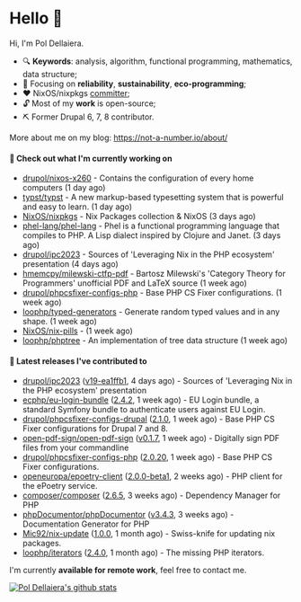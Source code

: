 # Hello 👋

Hi, I'm Pol Dellaiera.

- 🔍 **Keywords**: analysis, algorithm, functional programming, mathematics, data structure;
- 🎯 Focusing on **reliability**, **sustainability**, **eco-programming**;
- ❤️ NixOS/nixpkgs [committer](https://github.com/orgs/NixOS/teams/nixpkgs-committers?query=drupol);
- 🔓 Most of my **work** is open-source;
- ⛏️ Former Drupal 6, 7, 8 contributor.

More about me on my blog: https://not-a-number.io/about/

#### 👷 Check out what I'm currently working on

- [drupol/nixos-x260](https://github.com/drupol/nixos-x260) - Contains the configuration of every home computers (1 day ago)
- [typst/typst](https://github.com/typst/typst) - A new markup-based typesetting system that is powerful and easy to learn. (1 day ago)
- [NixOS/nixpkgs](https://github.com/NixOS/nixpkgs) - Nix Packages collection &amp; NixOS (3 days ago)
- [phel-lang/phel-lang](https://github.com/phel-lang/phel-lang) - Phel is a functional programming language that compiles to PHP. A Lisp dialect inspired by Clojure and Janet. (3 days ago)
- [drupol/ipc2023](https://github.com/drupol/ipc2023) - Sources of &#39;Leveraging Nix in the PHP ecosystem&#39; presentation (4 days ago)
- [hmemcpy/milewski-ctfp-pdf](https://github.com/hmemcpy/milewski-ctfp-pdf) - Bartosz Milewski&#39;s &#39;Category Theory for Programmers&#39; unofficial PDF and LaTeX source (1 week ago)
- [drupol/phpcsfixer-configs-php](https://github.com/drupol/phpcsfixer-configs-php) - Base PHP CS Fixer configurations. (1 week ago)
- [loophp/typed-generators](https://github.com/loophp/typed-generators) - Generate random typed values and in any shape. (1 week ago)
- [NixOS/nix-pills](https://github.com/NixOS/nix-pills) -  (1 week ago)
- [loophp/phptree](https://github.com/loophp/phptree) - An implementation of tree data structure (1 week ago)

#### 🔭 Latest releases I've contributed to

- [drupol/ipc2023](https://github.com/drupol/ipc2023) ([v19-ea1ffb1](https://github.com/drupol/ipc2023/releases/tag/v19-ea1ffb1), 4 days ago) - Sources of &#39;Leveraging Nix in the PHP ecosystem&#39; presentation
- [ecphp/eu-login-bundle](https://github.com/ecphp/eu-login-bundle) ([2.4.2](https://github.com/ecphp/eu-login-bundle/releases/tag/2.4.2), 1 week ago) - EU Login bundle, a standard Symfony bundle to authenticate users against EU Login.
- [drupol/phpcsfixer-configs-drupal](https://github.com/drupol/phpcsfixer-configs-drupal) ([2.1.0](https://github.com/drupol/phpcsfixer-configs-drupal/releases/tag/2.1.0), 1 week ago) - Base PHP CS Fixer configurations for Drupal 7 and 8.
- [open-pdf-sign/open-pdf-sign](https://github.com/open-pdf-sign/open-pdf-sign) ([v0.1.7](https://github.com/open-pdf-sign/open-pdf-sign/releases/tag/v0.1.7), 1 week ago) - Digitally sign PDF files from your commandline
- [drupol/phpcsfixer-configs-php](https://github.com/drupol/phpcsfixer-configs-php) ([2.0.20](https://github.com/drupol/phpcsfixer-configs-php/releases/tag/2.0.20), 1 week ago) - Base PHP CS Fixer configurations.
- [openeuropa/epoetry-client](https://github.com/openeuropa/epoetry-client) ([2.0.0-beta1](https://github.com/openeuropa/epoetry-client/releases/tag/2.0.0-beta1), 2 weeks ago) - PHP client for the ePoetry service.
- [composer/composer](https://github.com/composer/composer) ([2.6.5](https://github.com/composer/composer/releases/tag/2.6.5), 3 weeks ago) - Dependency Manager for PHP
- [phpDocumentor/phpDocumentor](https://github.com/phpDocumentor/phpDocumentor) ([v3.4.3](https://github.com/phpDocumentor/phpDocumentor/releases/tag/v3.4.3), 3 weeks ago) - Documentation Generator for PHP 
- [Mic92/nix-update](https://github.com/Mic92/nix-update) ([1.0.0](https://github.com/Mic92/nix-update/releases/tag/1.0.0), 1 month ago) - Swiss-knife for updating nix packages.
- [loophp/iterators](https://github.com/loophp/iterators) ([2.4.0](https://github.com/loophp/iterators/releases/tag/2.4.0), 1 month ago) - The missing PHP iterators.

I'm currently **available for remote work**, feel free to contact me.

[![Pol Dellaiera's github stats](https://github-readme-stats.vercel.app/api?username=drupol&count_private=true&show_icons=true)](https://github.com/drupol)
